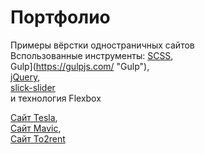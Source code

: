 # Портфолио
Примеры вёрстки одностраничных сайтов
<br>
Bспользованные инструменты: [SCSS](https://sass-scss.ru/ "SCSS"), 
<br>
Gulp](https://gulpjs.com/ "Gulp"), 
<br>
[jQuery](https://code.jquery.com/ "Подключение jQuery"), 
<br>
[slick-slider](https://kenwheeler.github.io/slick/ "Slick") 
<br>
и технология Flexbox

[Сайт Tesla](https://cristmasbend.github.io/tesla), 
<br>
[Сайт Mavic](https://cristmasbend.github.io/mavic/),
<br>
[Сайт To2rent](https://cristmasbend.github.io/to2rent/)
